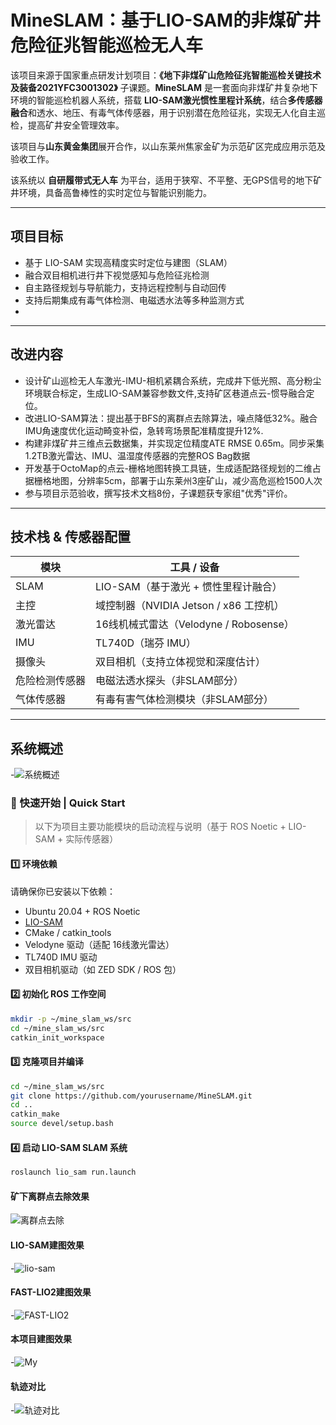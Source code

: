 #  MineSLAM：基于LIO-SAM的非煤矿井危险征兆智能巡检无人车

该项目来源于国家重点研发计划项目：**《地下非煤矿山危险征兆智能巡检关键技术及装备2021YFC3001302》** 子课题。**MineSLAM** 是一套面向非煤矿井复杂地下环境的智能巡检机器人系统，搭载 **LIO-SAM激光惯性里程计系统**，结合**多传感器融合**和透水、地压、有毒气体传感器，用于识别潜在危险征兆，实现无人化自主巡检，提高矿井安全管理效率。

该项目与**山东黄金集团**展开合作，以山东莱州焦家金矿为示范矿区完成应用示范及验收工作。

该系统以 **自研履带式无人车** 为平台，适用于狭窄、不平整、无GPS信号的地下矿井环境，具备高鲁棒性的实时定位与智能识别能力。

---

##  项目目标

-  基于 LIO-SAM 实现高精度实时定位与建图（SLAM）
-  融合双目相机进行井下视觉感知与危险征兆检测
-  自主路径规划与导航能力，支持远程控制与自动回传
-  支持后期集成有毒气体检测、电磁透水法等多种监测方式
- 
---


## 改进内容

- 设计矿山巡检无人车激光-IMU-相机紧耦合系统，完成井下低光照、高分粉尘环境联合标定，生成LIO-SAM兼容参数文件,支持矿区巷道点云-惯导融合定位。
- 改进LIO-SAM算法：提出基于BFS的离群点去除算法，噪点降低32%。融合IMU角速度优化运动畸变补偿，急转弯场景配准精度提升12%.
- 构建非煤矿井三维点云数据集，并实现定位精度ATE RMSE 0.65m。同步采集1.2TB激光雷达、IMU、温湿度传感器的完整ROS Bag数据
- 开发基于OctoMap的点云-栅格地图转换工具链，生成适配路径规划的二维占据栅格地图，分辨率5cm，部署于山东莱州3座矿山，减少高危巡检1500人次
- 参与项目示范验收，撰写技术文档8份，子课题获专家组"优秀"评价。

---


##  技术栈 & 传感器配置

| 模块            | 工具 / 设备                                |
|-----------------|--------------------------------------------|
| SLAM            | LIO-SAM（基于激光 + 惯性里程计融合）       |
| 主控            | 域控制器（NVIDIA Jetson / x86 工控机）     |
| 激光雷达        | 16线机械式雷达（Velodyne / Robosense）     |
| IMU             | TL740D（瑞芬 IMU）                         |
| 摄像头          | 双目相机（支持立体视觉和深度估计）         |
| 危险检测传感器  | 电磁法透水探头（非SLAM部分）               |
| 气体传感器      | 有毒有害气体检测模块（非SLAM部分）         |

---

## 系统概述
-![系统概述](/docs/images/系统概述.png)

### 🚀 快速开始 | Quick Start

> 以下为项目主要功能模块的启动流程与说明（基于 ROS Noetic + LIO-SAM + 实际传感器）

#### 1️⃣ 环境依赖

请确保你已安装以下依赖：

- Ubuntu 20.04 + ROS Noetic
- [LIO-SAM](https://github.com/TixiaoShan/LIO-SAM)
- CMake / catkin_tools
- Velodyne 驱动（适配 16线激光雷达）
- TL740D IMU 驱动
- 双目相机驱动（如 ZED SDK / ROS 包）

#### 2️⃣ 初始化 ROS 工作空间

```bash
mkdir -p ~/mine_slam_ws/src
cd ~/mine_slam_ws/src
catkin_init_workspace
```
#### 3️⃣ 克隆项目并编译
```bash
cd ~/mine_slam_ws/src
git clone https://github.com/yourusername/MineSLAM.git
cd ..
catkin_make
source devel/setup.bash
```
#### 4️⃣ 启动 LIO-SAM SLAM 系统
```bash
roslaunch lio_sam run.launch
```

#### 矿下离群点去除效果
![离群点去除](./docs/images/离群点去除.png)

#### LIO-SAM建图效果
-![lio-sam](./docs/images/lio-sam.png)

#### FAST-LIO2建图效果
-![FAST-LIO2](./docs/images/FAST-LIO2.png)

#### 本项目建图效果
-![My](./docs/images/My.png)

#### 轨迹对比
-![轨迹对比](./docs/images/轨迹对比.png)
